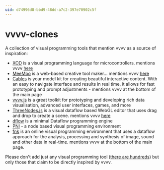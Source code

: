 ```yaml
---
uid: d74996d8-bbd9-48dd-a7c2-397e70902c5f
---
```


# vvvv-clones
A collection of visual programming tools that mention vvvv as a source of inspiration:  

* <a href="https://xod.io" class="extURL" target="_blank">XOD</a> is a visual programming language for microcontrollers. mentions vvvv <a href="https://discourse.vvvv.org/t/visual-programming-for-arduino/15190" class="extURL" target="_blank">here</a>  
* <a href="http://meemoo.org" class="extURL" target="_blank">MeeMoo</a> is a web-based creative tool maker... mentions vvvv <a href="http://meemoo.org/blog/2014-06-16-noflo-canvas" class="extURL" target="_blank">here</a>  
* <a href="https://cables.undev.de/" class="extURL" target="_blank">Cables</a> is your model kit for creating beautiful interactive content. With an easy to navigate interface and results in real time, it allows for fast prototyping and prompt adjustments - mentions vvvv at the bottom of the main page  
* <a href="http://www.vvvvjs.com" class="extURL" target="_blank">vvvv.js</a> is a great toolkit for prototyping and developing rich data visualisation, advanced user interfaces, games, and more  
* <a href="https://github.com/idflood/ThreeNodes.js" class="extURL" target="_blank">ThreeNodes.js</a> is a visual dataflow based WebGL editor that uses drag and drop to create a scene. mentions vvvv <a href="https://github.com/idflood/ThreeNodes.js/blob/master/README.md" class="extURL" target="_blank">here</a>  
* <a href="http://g14n.info/dflow" class="extURL" target="_blank">dflow</a> is a minimal Dataflow programming engine  
* <a href="http://perl-node-interface.blogspot.de" class="extURL" target="_blank">PNI</a> - a node based visual programming environment  
* <a href="http://ffnnkk.org/about/about-fnk" class="extURL" target="_blank">fnk</a> is an online visual programming environment that uses a dataflow approach for the analysis, processing and synthesis of image, sound and other data in real-time. mentions vvvv at the bottom of the main page.   

Please don't add just any visual programming tool (<a href="http://blog.interfacevision.com/design/design-visual-progarmming-languages-snapshots/" class="extURL" target="_blank">there are hundreds</a>) but only those that claim to be directly inspired by vvvv. 